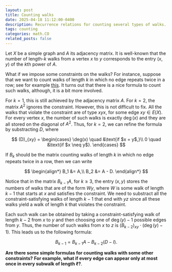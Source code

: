 ```yaml
---
layout: post
title: Counting walks
date: 2025-04-18 11:12:00-0400
description: Recurrence relations for counting several types of walks.
tags: counting
categories: math.CO
related_posts: false
---
```


Let $X$ be a simple graph and $A$ its adjacency matrix.
It is well-known that the number of length-$k$ walks from a vertex $x$ to $y$ corresponds to the entry $(x, y)$ of the $k$th power of $A$.

What if we impose some constraints on the walks? For instance, suppose that we want to count walks of length $k$ in which no edge repeats twice in a row; see for example [this](https://codeforces.com/problemset/problem/1662/C). It turns out that there is a nice formula to count such walks, although, it is a bit more involved.

For $k = 1$, this is still achieved by the adjacency matrix $A$.
For $k = 2$, the matrix $A^2$ ignores the constraint. However, this is not difficult to fix.
All the walks that violate the constraint are of type $xyx$, for some edge $xy\in E(X)$.
For every vertex $x$, the number of such walks is exactly $\deg(x)$ and they are all stored on the diagonal of $A^2$.
Thus, for $k = 2$, we can refine the formula by substracting $D$, where

$$
(D)_{xy} = 
\begin{cases}
\deg(x) \quad &\text{if $x = y$,}\\
0 \quad &\text{if $x \neq y$}.
\end{cases}
$$

If $B_k$ should be the matrix counting walks of length $k$ in which no edge repeats twice in a row, then we can write

$$
\begin{align*}
B_1 &= A,\\
B_2 &= A - D.
\end{align*}
$$

Notice that in the matrix $B_{k-1}A$, for $k\geq 3$, the entry $(x, y)$ stores the numbers of walks that are of the form $Wy$, where $W$ is some walk of length $k-1$ that starts at $x$ and satisfies the constraint.
We need to substract all the constraint-satisfying walks of length $k-1$ that end with $yz$ since all these walks yield a walk of length $k$ that violates the constraint.

Each such walk can be obtained by taking a constraint-satisfying walk of length $k-2$ from $x$ to $y$ and then choosing one of $\deg(y)-1$ possible edges from $y$.
Thus, the number of such walks from $x$ to $z$ is $(B_{k-2})_{xy}\cdot (\deg(y)-1)$.
This leads us to the following formula:

$$B_{k-1} = B_{k-1}A - B_{k-2}(D - I).$$

**Are there some simple formulas for counting walks with some other constraints?**
**For example, what if every edge can appear only at most once in every subwalk of length $\ell$?**.

